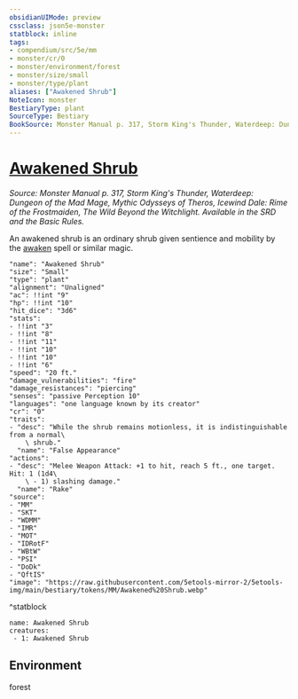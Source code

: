 ```yaml
---
obsidianUIMode: preview
cssclass: json5e-monster
statblock: inline
tags:
- compendium/src/5e/mm
- monster/cr/0
- monster/environment/forest
- monster/size/small
- monster/type/plant
aliases: ["Awakened Shrub"]
NoteIcon: monster
BestiaryType: plant
SourceType: Bestiary
BookSource: Monster Manual p. 317, Storm King's Thunder, Waterdeep: Dungeon of the Mad Mage, Mythic Odysseys of Theros, Icewind Dale: Rime of the Frostmaiden, The Wild Beyond the Witchlight. Available in the SRD and the Basic Rules.
---
```

# [Awakened Shrub](2-Mechanics\CLI\bestiary\plant/awakened-shrub.md)
*Source: Monster Manual p. 317, Storm King's Thunder, Waterdeep: Dungeon of the Mad Mage, Mythic Odysseys of Theros, Icewind Dale: Rime of the Frostmaiden, The Wild Beyond the Witchlight. Available in the SRD and the Basic Rules.*  

An awakened shrub is an ordinary shrub given sentience and mobility by the [awaken](/2-Mechanics/CLI/spells/awaken.md) spell or similar magic.

```statblock
"name": "Awakened Shrub"
"size": "Small"
"type": "plant"
"alignment": "Unaligned"
"ac": !!int "9"
"hp": !!int "10"
"hit_dice": "3d6"
"stats":
- !!int "3"
- !!int "8"
- !!int "11"
- !!int "10"
- !!int "10"
- !!int "6"
"speed": "20 ft."
"damage_vulnerabilities": "fire"
"damage_resistances": "piercing"
"senses": "passive Perception 10"
"languages": "one language known by its creator"
"cr": "0"
"traits":
- "desc": "While the shrub remains motionless, it is indistinguishable from a normal\
    \ shrub."
  "name": "False Appearance"
"actions":
- "desc": "Melee Weapon Attack: +1 to hit, reach 5 ft., one target. Hit: 1 (1d4\
    \ - 1) slashing damage."
  "name": "Rake"
"source":
- "MM"
- "SKT"
- "WDMM"
- "IMR"
- "MOT"
- "IDRotF"
- "WBtW"
- "PSI"
- "DoDk"
- "QftIS"
"image": "https://raw.githubusercontent.com/5etools-mirror-2/5etools-img/main/bestiary/tokens/MM/Awakened%20Shrub.webp"
```
^statblock

```encounter-table
name: Awakened Shrub
creatures:
 - 1: Awakened Shrub
```

## Environment

forest